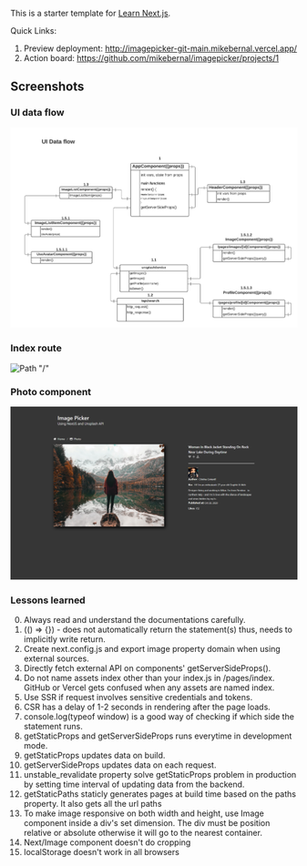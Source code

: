 This is a starter template for [Learn Next.js](https://nextjs.org/learn).


Quick Links:

1. Preview deployment: http://imagepicker-git-main.mikebernal.vercel.app/
2. Action board: https://github.com/mikebernal/imagepicker/projects/1

## Screenshots

### UI data flow

![Data flow](./public/uiflow.png)
### Index route

![Path "/"](./public/image_picker.png)

### Photo component

![Path "/photo/[id]"](./public/photo_component.png)

### Lessons learned

0. Always read and understand the documentations carefully.
1. (() => {}) - does not automatically return the statement(s) thus, needs to implicitly write return.
3. Create next.config.js and export image property domain when using external sources.
4. Directly fetch external API on components' getServerSideProps().
5. Do not name assets index other than your index.js in /pages/index. GitHub or Vercel gets confused when any assets are named index.
6. Use SSR if request involves sensitive credentials and tokens.
7. CSR has a delay of 1-2 seconds in rendering after the page loads.
8. console.log(typeof window) is a good way of checking if which side the statement runs.
9. getStaticProps and getServerSideProps runs everytime in development mode.
10. getStaticProps updates data on build.
11. getServerSideProps updates data on each request.
12. unstable_revalidate property solve getStaticProps problem in production by setting time interval of updating data from the backend.
13. getStaticPaths staticly generates pages at build time based on the paths property. It also gets all the url paths
14. To make image responsive on both width and height, use Image component inside a div's set dimension. The div must be position relative or absolute otherwise it will go to the nearest container.
15. Next/Image component doesn't do cropping
16. localStorage doesn't work in all browsers
